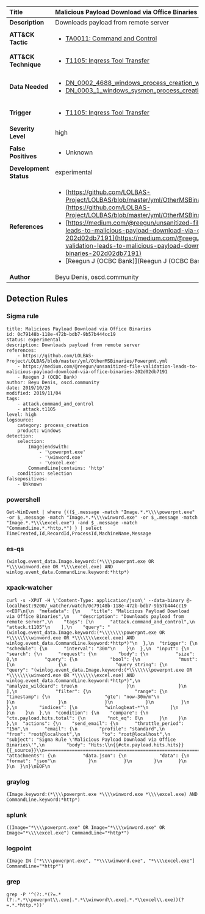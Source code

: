 | Title                    | Malicious Payload Download via Office Binaries       |
|:-------------------------|:------------------|
| **Description**          | Downloads payload from remote server |
| **ATT&amp;CK Tactic**    |  <ul><li>[TA0011: Command and Control](https://attack.mitre.org/tactics/TA0011)</li></ul>  |
| **ATT&amp;CK Technique** | <ul><li>[T1105: Ingress Tool Transfer](https://attack.mitre.org/techniques/T1105)</li></ul>  |
| **Data Needed**          | <ul><li>[DN_0002_4688_windows_process_creation_with_commandline](../Data_Needed/DN_0002_4688_windows_process_creation_with_commandline.md)</li><li>[DN_0003_1_windows_sysmon_process_creation](../Data_Needed/DN_0003_1_windows_sysmon_process_creation.md)</li></ul>  |
| **Trigger**              | <ul><li>[T1105: Ingress Tool Transfer](../Triggers/T1105.md)</li></ul>  |
| **Severity Level**       | high |
| **False Positives**      | <ul><li>Unknown</li></ul>  |
| **Development Status**   | experimental |
| **References**           | <ul><li>[https://github.com/LOLBAS-Project/LOLBAS/blob/master/yml/OtherMSBinaries/Powerpnt.yml](https://github.com/LOLBAS-Project/LOLBAS/blob/master/yml/OtherMSBinaries/Powerpnt.yml)</li><li>[https://medium.com/@reegun/unsanitized-file-validation-leads-to-malicious-payload-download-via-office-binaries-202d02db7191](https://medium.com/@reegun/unsanitized-file-validation-leads-to-malicious-payload-download-via-office-binaries-202d02db7191)</li><li>[Reegun J (OCBC Bank)](Reegun J (OCBC Bank))</li></ul>  |
| **Author**               | Beyu Denis, oscd.community |


## Detection Rules

### Sigma rule

```
title: Malicious Payload Download via Office Binaries
id: 0c79148b-118e-472b-bdb7-9b57b444cc19
status: experimental
description: Downloads payload from remote server
references:
    - https://github.com/LOLBAS-Project/LOLBAS/blob/master/yml/OtherMSBinaries/Powerpnt.yml
    - https://medium.com/@reegun/unsanitized-file-validation-leads-to-malicious-payload-download-via-office-binaries-202d02db7191
    - Reegun J (OCBC Bank)
author: Beyu Denis, oscd.community
date: 2019/10/26
modified: 2019/11/04
tags:
    - attack.command_and_control
    - attack.t1105
level: high
logsource:
    category: process_creation
    product: windows
detection:
    selection:
        Image|endswith:
            - '\powerpnt.exe'
            - '\winword.exe'
            - '\excel.exe'
        CommandLine|contains: 'http'
    condition: selection
falsepositives:
    - Unknown

```





### powershell
    
```
Get-WinEvent | where {(($_.message -match "Image.*.*\\\\powerpnt.exe" -or $_.message -match "Image.*.*\\\\winword.exe" -or $_.message -match "Image.*.*\\\\excel.exe") -and $_.message -match "CommandLine.*.*http.*") } | select TimeCreated,Id,RecordId,ProcessId,MachineName,Message
```


### es-qs
    
```
(winlog.event_data.Image.keyword:(*\\\\powerpnt.exe OR *\\\\winword.exe OR *\\\\excel.exe) AND winlog.event_data.CommandLine.keyword:*http*)
```


### xpack-watcher
    
```
curl -s -XPUT -H \'Content-Type: application/json\' --data-binary @- localhost:9200/_watcher/watch/0c79148b-118e-472b-bdb7-9b57b444cc19 <<EOF\n{\n  "metadata": {\n    "title": "Malicious Payload Download via Office Binaries",\n    "description": "Downloads payload from remote server",\n    "tags": [\n      "attack.command_and_control",\n      "attack.t1105"\n    ],\n    "query": "(winlog.event_data.Image.keyword:(*\\\\\\\\powerpnt.exe OR *\\\\\\\\winword.exe OR *\\\\\\\\excel.exe) AND winlog.event_data.CommandLine.keyword:*http*)"\n  },\n  "trigger": {\n    "schedule": {\n      "interval": "30m"\n    }\n  },\n  "input": {\n    "search": {\n      "request": {\n        "body": {\n          "size": 0,\n          "query": {\n            "bool": {\n              "must": [\n                {\n                  "query_string": {\n                    "query": "(winlog.event_data.Image.keyword:(*\\\\\\\\powerpnt.exe OR *\\\\\\\\winword.exe OR *\\\\\\\\excel.exe) AND winlog.event_data.CommandLine.keyword:*http*)",\n                    "analyze_wildcard": true\n                  }\n                }\n              ],\n              "filter": {\n                "range": {\n                  "timestamp": {\n                    "gte": "now-30m/m"\n                  }\n                }\n              }\n            }\n          }\n        },\n        "indices": [\n          "winlogbeat-*"\n        ]\n      }\n    }\n  },\n  "condition": {\n    "compare": {\n      "ctx.payload.hits.total": {\n        "not_eq": 0\n      }\n    }\n  },\n  "actions": {\n    "send_email": {\n      "throttle_period": "15m",\n      "email": {\n        "profile": "standard",\n        "from": "root@localhost",\n        "to": "root@localhost",\n        "subject": "Sigma Rule \'Malicious Payload Download via Office Binaries\'",\n        "body": "Hits:\\n{{#ctx.payload.hits.hits}}{{_source}}\\n================================================================================\\n{{/ctx.payload.hits.hits}}",\n        "attachments": {\n          "data.json": {\n            "data": {\n              "format": "json"\n            }\n          }\n        }\n      }\n    }\n  }\n}\nEOF\n
```


### graylog
    
```
(Image.keyword:(*\\\\powerpnt.exe *\\\\winword.exe *\\\\excel.exe) AND CommandLine.keyword:*http*)
```


### splunk
    
```
((Image="*\\\\powerpnt.exe" OR Image="*\\\\winword.exe" OR Image="*\\\\excel.exe") CommandLine="*http*")
```


### logpoint
    
```
(Image IN ["*\\\\powerpnt.exe", "*\\\\winword.exe", "*\\\\excel.exe"] CommandLine="*http*")
```


### grep
    
```
grep -P '^(?:.*(?=.*(?:.*.*\\powerpnt\\.exe|.*.*\\winword\\.exe|.*.*\\excel\\.exe))(?=.*.*http.*))'
```



